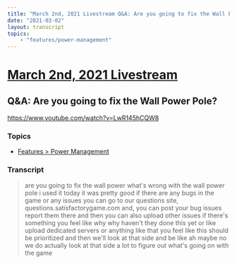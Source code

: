 ```yaml
---
title: "March 2nd, 2021 Livestream Q&A: Are you going to fix the Wall Power Pole?"
date: "2021-03-02"
layout: transcript
topics:
    - "features/power-management"
---
```

# [March 2nd, 2021 Livestream](../2021-03-02.md)
## Q&A: Are you going to fix the Wall Power Pole?
https://www.youtube.com/watch?v=LwR145hCQW8

### Topics
* [Features > Power Management](../topics/features/power-management.md)

### Transcript

> are you going to fix the wall power what's wrong with the wall power pole i used it today it was pretty good if there are any bugs in the game or any issues you can go to our questions site, questions.satisfactorygame.com and, you can post your bug issues report them there and then you can also upload other issues if there's something you feel like why why haven't they done this yet or like upload dedicated servers or anything like that you feel like this should be prioritized and then we'll look at that side and be like ah maybe no we do actually look at that side a lot to figure out what's going on with the game

